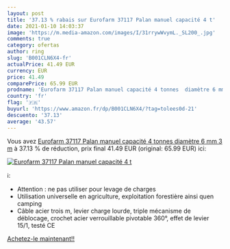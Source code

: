 ```yaml
---
layout: post
title: '37.13 % rabais sur Eurofarm 37117 Palan manuel capacité 4 t'
date: 2021-01-10 14:03:37
image: 'https://m.media-amazon.com/images/I/31rrywWvymL._SL200_.jpg'
comments: true
category: ofertas
author: ring
slug: 'B001CLN6X4-fr'
actualPrice: 41.49 EUR
currency: EUR
price: 41.49
comparePrice: 65.99 EUR
prodname: 'Eurofarm 37117 Palan manuel capacité 4 tonnes  diamètre 6 mm 3 m'
country: 'fr'
flag: '🇫🇷'
buyurl: 'https://www.amazon.fr/dp/B001CLN6X4/?tag=tolees0d-21'
descuento: '37.13'
average: '43.57'
---
```


Vous avez [Eurofarm 37117 Palan manuel capacité 4 tonnes  diamètre 6 mm 3 m](https://www.amazon.fr/dp/B001CLN6X4/?tag=tolees0d-21)  à  37.13 % de réduction, prix final  41.49 EUR (original: 65.99 EUR) ici:

[![Eurofarm 37117 Palan manuel capacité 4 t](https://m.media-amazon.com/images/I/31rrywWvymL._SL200_.jpg)](https://www.amazon.fr/dp/B001CLN6X4/?tag=tolees0d-21)

ℹ️:

- Attention : ne pas utiliser pour levage de charges
- Utilisation universelle en agriculture, exploitation forestière ainsi quen camping
- Câble acier trois m, levier charge lourde, triple mécanisme de déblocage, crochet acier verrouillable pivotable 360°, effet de levier 15/1, testé CE

[Achetez-le maintenant!!](https://www.amazon.fr/dp/B001CLN6X4/?tag=tolees0d-21)
